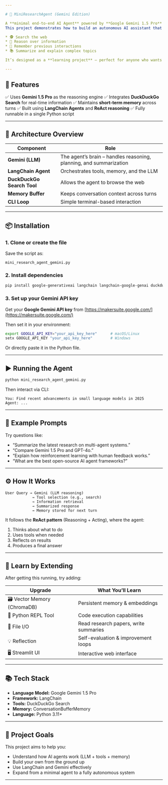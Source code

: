```yaml
---

# 🧠 MiniResearchAgent (Gemini Edition)

A **minimal end-to-end AI Agent** powered by **Google Gemini 1.5 Pro** and **LangChain**.
This project demonstrates how to build an autonomous AI assistant that can:

* 🕵️ Search the web
* 🧩 Reason over information
* 💬 Remember previous interactions
* 📚 Summarize and explain complex topics

It’s designed as a **learning project** — perfect for anyone who wants to **understand AI agents by building one from scratch**.

---
```


## 🚀 Features

✅ Uses **Gemini 1.5 Pro** as the reasoning engine
✅ Integrates **DuckDuckGo Search** for real-time information
✅ Maintains **short-term memory** across turns
✅ Built using **LangChain Agents** and **ReAct reasoning**
✅ Fully runnable in a single Python script

---

## 🧩 Architecture Overview

| Component                  | Role                                                               |
| -------------------------- | ------------------------------------------------------------------ |
| **Gemini (LLM)**           | The agent’s brain – handles reasoning, planning, and summarization |
| **LangChain Agent**        | Orchestrates tools, memory, and the LLM                            |
| **DuckDuckGo Search Tool** | Allows the agent to browse the web                                 |
| **Memory Buffer**          | Keeps conversation context across turns                            |
| **CLI Loop**               | Simple terminal-based interaction                                  |

---

## 📦 Installation

### 1. Clone or create the file

Save the script as:

```
mini_research_agent_gemini.py
```

### 2. Install dependencies

```bash
pip install google-generativeai langchain langchain-google-genai duckduckgo-search chromadb
```

### 3. Set up your Gemini API key

Get your **Google Gemini API key** from [https://makersuite.google.com/](https://makersuite.google.com/)

Then set it in your environment:

```bash
export GOOGLE_API_KEY="your_api_key_here"      # macOS/Linux
setx GOOGLE_API_KEY "your_api_key_here"        # Windows
```

Or directly paste it in the Python file.

---

## ▶️ Running the Agent

```bash
python mini_research_agent_gemini.py
```

Then interact via CLI:

```
You: Find recent advancements in small language models in 2025
Agent: ...
```

---

## 💬 Example Prompts

Try questions like:

- “Summarize the latest research on multi-agent systems.”
- “Compare Gemini 1.5 Pro and GPT-4o.”
- “Explain how reinforcement learning with human feedback works.”
- “What are the best open-source AI agent frameworks?”

---

## ⚙️ How It Works

```text
User Query → Gemini (LLM reasoning)
            → Tool selection (e.g., search)
            → Information retrieval
            → Summarized response
            → Memory stored for next turn
```

It follows the **ReAct pattern** (Reasoning + Acting), where the agent:

1. Thinks about what to do
2. Uses tools when needed
3. Reflects on results
4. Produces a final answer

---

## 🧠 Learn by Extending

After getting this running, try adding:

| Upgrade                     | What You’ll Learn                     |
| --------------------------- | ------------------------------------- |
| 🗃️ Vector Memory (ChromaDB) | Persistent memory & embeddings        |
| 🧮 Python REPL Tool         | Code execution capabilities           |
| 🧾 File I/O                 | Read research papers, write summaries |
| 💡 Reflection               | Self-evaluation & improvement loops   |
| 🖥️ Streamlit UI             | Interactive web interface             |

---

## 📚 Tech Stack

- **Language Model:** Google Gemini 1.5 Pro
- **Framework:** LangChain
- **Tools:** DuckDuckGo Search
- **Memory:** ConversationBufferMemory
- **Language:** Python 3.11+

---

## 🧭 Project Goals

This project aims to help you:

- Understand how AI agents work (LLM + tools + memory)
- Build your own from the ground up
- Use LangChain and Gemini effectively
- Expand from a minimal agent to a fully autonomous system

---
